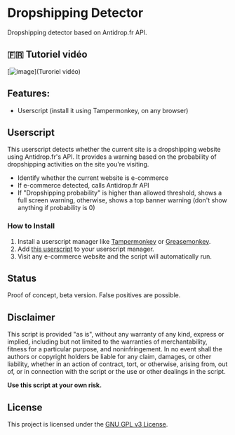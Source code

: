 # Dropshipping Detector
Dropshipping detector based on Antidrop.fr API.

## 🇫🇷 Tutoriel vidéo

[![image](https://github.com/user-attachments/assets/e0ab62a3-c797-438e-acec-eb02e6f38d28)](Turoriel vidéo)

## Features:
- Userscript (install it using Tampermonkey, on any browser)

## Userscript

This userscript detects whether the current site is a dropshipping website using Antidrop.fr's API. It provides a warning based on the probability of dropshipping activities on the site you're visiting.

- Identify whether the current website is e-commerce
- If e-commerce detected, calls Antidrop.fr API
- If "Dropshipping probability" is higher than allowed threshold, shows a full screen warning, otherwise, shows a top banner warning (don't show anything if probability is 0)

### How to Install

1. Install a userscript manager like [Tampermonkey](https://www.tampermonkey.net/) or [Greasemonkey](https://www.greasespot.net/).
2. Add [this userscript](./src/userscript.js) to your userscript manager.
3. Visit any e-commerce website and the script will automatically run.

## Status

Proof of concept, beta version.
False positives are possible.


## Disclaimer

This script is provided "as is", without any warranty of any kind, express or implied, including but not limited to the warranties of merchantability, fitness for a particular purpose, and noninfringement. In no event shall the authors or copyright holders be liable for any claim, damages, or other liability, whether in an action of contract, tort, or otherwise, arising from, out of, or in connection with the script or the use or other dealings in the script.

**Use this script at your own risk.**

## License

This project is licensed under the [GNU GPL v3 License](./LICENSE).
